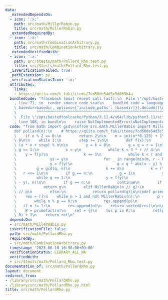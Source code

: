 ```yaml
---
data:
  _extendedDependsOn:
  - icon: ':x:'
    path: src/math/MillerRabin.py
    title: src/math/MillerRabin.py
  _extendedRequiredBy:
  - icon: ':x:'
    path: src/math/CombinationArbitrary.py
    title: src/math/CombinationArbitrary.py
  _extendedVerifiedWith:
  - icon: ':x:'
    path: src/$tests/math/Pollard_Rho.test.py
    title: src/$tests/math/Pollard_Rho.test.py
  _isVerificationFailed: true
  _pathExtension: py
  _verificationStatusIcon: ':x:'
  attributes:
    links:
    - https://qiita.com/t_fuki/items/7cd50de54d3c5d063b4a
  bundledCode: "Traceback (most recent call last):\n  File \"/opt/hostedtoolcache/Python/3.11.4/x64/lib/python3.11/site-packages/onlinejudge_verify/documentation/build.py\"\
    , line 71, in _render_source_code_stat\n    bundled_code = language.bundle(stat.path,\
    \ basedir=basedir, options={'include_paths': [basedir]}).decode()\n          \
    \         ^^^^^^^^^^^^^^^^^^^^^^^^^^^^^^^^^^^^^^^^^^^^^^^^^^^^^^^^^^^^^^^^^^^^^^^^^^^^^^^^^\n\
    \  File \"/opt/hostedtoolcache/Python/3.11.4/x64/lib/python3.11/site-packages/onlinejudge_verify/languages/python.py\"\
    , line 108, in bundle\n    raise NotImplementedError\nNotImplementedError\n"
  code: "from math import gcd\n\nfrom src.math.MillerRabin import MillerRabin\n\n\n\
    def pollard(n):\n    # https://qiita.com/t_fuki/items/7cd50de54d3c5d063b4a\n\n\
    \    if n % 2 == 0:\n        return 2\n\n    m = int(n**0.125) + 1\n    step =\
    \ 0\n\n    while 1:\n        step += 1\n\n        def f(x):\n            return\
    \ (x * x + step) % n\n\n        y = k = 0\n        g = q = r = 1\n\n        while\
    \ g == 1:\n            x = y\n            while k < 3 * r // 4:\n            \
    \    y = f(y)\n                k += 1\n            while k < r and g == 1:\n \
    \               ys = y\n                for _ in range(min(m, r - k)):\n     \
    \               y = f(y)\n                    q = q * abs(x - y) % n\n       \
    \         g = gcd(q, n)\n                k += m\n            k = r\n         \
    \   r <<= 1\n\n        if g == n:\n            g = 1\n            y = ys\n   \
    \         while g == 1:\n                y = f(y)\n                g = gcd(abs(x\
    \ - y), n)\n\n        if g == n:\n            continue\n        if MillerRabin(g):\n\
    \            return g\n        elif MillerRabin(n // g):\n            return n\
    \ // g\n        else:\n            return pollard(g)\n\n\ndef primefact(n):\n\
    \    res = []\n    while n > 1 and not MillerRabin(n):\n        p = pollard(n)\n\
    \        while n % p == 0:\n            res.append(p)\n            n //= p\n \
    \   if n != 1:\n        res.append(n)\n    return sorted(res)\n\n\ndef primedict(n):\n\
    \    P = primefact(n)\n    ret = {}\n    for p in P:\n        ret[p] = ret.get(p,\
    \ 0) + 1\n    return ret\n"
  dependsOn:
  - src/math/MillerRabin.py
  isVerificationFile: false
  path: src/math/PollardRho.py
  requiredBy:
  - src/math/CombinationArbitrary.py
  timestamp: '2023-06-10 16:58:06+09:00'
  verificationStatus: LIBRARY_ALL_WA
  verifiedWith:
  - src/$tests/math/Pollard_Rho.test.py
documentation_of: src/math/PollardRho.py
layout: document
redirect_from:
- /library/src/math/PollardRho.py
- /library/src/math/PollardRho.py.html
title: src/math/PollardRho.py
---
```

